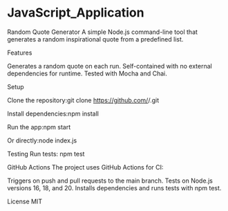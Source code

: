 # JavaScript_Application

Random Quote Generator
A simple Node.js command-line tool that generates a random inspirational quote from a predefined list.

Features

Generates a random quote on each run.
Self-contained with no external dependencies for runtime.
Tested with Mocha and Chai.

Setup

Clone the repository:git clone https://github.com/<your-username>/<your-repo>.git


Install dependencies:npm install


Run the app:npm start

Or directly:node index.js



Testing
Run tests:
npm test

GitHub Actions
The project uses GitHub Actions for CI:

Triggers on push and pull requests to the main branch.
Tests on Node.js versions 16, 18, and 20.
Installs dependencies and runs tests with npm test.

License
MIT
